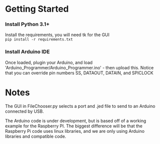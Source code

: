# Getting Started

### Install Python 3.1+
Install the requirements, you will need tk for the GUI<br>
`pip install -r requirements.txt`

### Install Arduino IDE
Once loaded, plugin your Arduino, and load 'Arduino_Programmer/Arduino_Programmer.ino' - then upload this. Notice that you can override pin numbers SS, DATAOUT, DATAIN, and SPICLOCK

# Notes
The GUI in FileChooser.py selects a port and .jed file to send to an Arduino connected by USB.

The Arduino code is under development, but is based off of a working example for the Raspberry PI.
The biggest difference will be that the Raspberry Pi code uses linux libraries, and we are only using Arduino libraries and compatible code.

